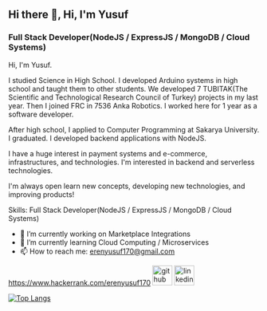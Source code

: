 ## Hi there 👋, Hi, I'm Yusuf
### Full Stack Developer(NodeJS / ExpressJS / MongoDB / Cloud Systems)

Hi, I'm Yusuf. 

I studied Science in High School. I developed Arduino systems in high school and taught them to other students. We developed 7 TUBITAK(The Scientific and Technological Research Council of Turkey) projects in my last year. Then I joined FRC in 7536 Anka Robotics. I worked here for 1 year as a software developer.

 After high school, I applied to Computer Programming at Sakarya University.  I graduated. I developed backend applications with NodeJS.

I have a huge interest in payment systems and e-commerce, infrastructures, and technologies. I'm interested in backend and serverless technologies.

I'm always open learn new concepts, developing new technologies, and improving products!

Skills: Full Stack Developer(NodeJS / ExpressJS / MongoDB / Cloud Systems)

- 🔭 I’m currently working on Marketplace Integrations 
- 🌱 I’m currently learning Cloud Computing / Microservices 
- 📫 How to reach me: erenyusuf170@gmail.com 

https://www.hackerrank.com/erenyusuf170
[<img src='https://cdn.jsdelivr.net/npm/simple-icons@3.0.1/icons/github.svg' alt='github' height='40'>](https://github.com/yusuf-eren)  [<img src='https://cdn.jsdelivr.net/npm/simple-icons@3.0.1/icons/linkedin.svg' alt='linkedin' height='40'>](https://www.linkedin.com/in/yusuf-eren-952832197/)  

[![Top Langs](https://github-readme-stats.vercel.app/api/top-langs/?username=yusuf-eren)](https://github.com/anuraghazra/github-readme-stats)

